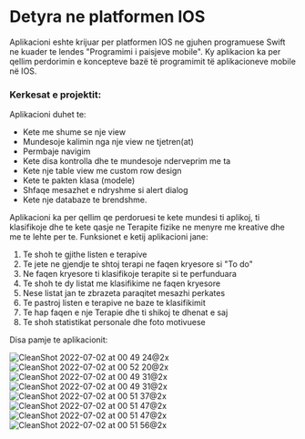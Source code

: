 # Detyra ne platformen IOS

Aplikacioni eshte krijuar per platformen IOS ne gjuhen programuese Swift ne kuader te lendes "Programimi i paisjeve mobile". Ky aplikacion ka per qellim perdorimin e koncepteve bazë të programimit të aplikacioneve mobile në IOS.


### Kerkesat e projektit:

Aplikacioni duhet te:
- Kete me shume se nje view
- Mundesoje kalimin nga nje view ne tjetren(at)
- Permbaje navigim
- Kete disa kontrolla dhe te mundesoje nderveprim me ta
- Kete nje table view me custom row design
- Kete te pakten klasa (modele)
- Shfaqe mesazhet e ndryshme si alert dialog
- Kete nje databaze te brendshme.

Aplikacioni ka per qellim qe perdoruesi te kete mundesi ti aplikoj, ti klasifikoje dhe te kete qasje ne Terapite fizike ne menyre me kreative dhe me te lehte per te. Funksionet e ketij aplikacioni jane:

1. Te shoh te gjithe listen e terapive 
2. Te jete ne gjendje te shtoj terapi ne faqen kryesore si "To do"
3. Ne faqen kryesore ti klasifikoje terapite si te perfunduara 
4. Te shoh te dy listat me klasifikime ne faqen kryesore
6. Nese listat jan te zbrazeta paraqitet mesazhi perkates
7. Te pastroj listen e terapive ne baze te klasifikimit
8. Te hap faqen e nje Terapie dhe ti shikoj te dhenat e saj 
9. Te shoh statistikat personale dhe foto motivuese 

Disa pamje te aplikacionit: 

![CleanShot 2022-07-02 at 00 49 24@2x](https://user-images.githubusercontent.com/57239861/177382213-96d1e6ee-7136-4572-9515-77b9e04d6023.png)
![CleanShot 2022-07-02 at 00 52 20@2x](https://user-images.githubusercontent.com/57239861/177382307-15829bed-c305-4a19-8d48-b2d23de0d51d.png)
![CleanShot 2022-07-02 at 00 49 31@2x](https://user-images.githubusercontent.com/57239861/177382311-2fef4f93-44c8-470f-992e-9a529ce19fa0.png)
![CleanShot 2022-07-02 at 00 49 31@2x](https://user-images.githubusercontent.com/57239861/177382374-48869415-1fce-4bad-8245-4a4ecee91a20.png)
![CleanShot 2022-07-02 at 00 51 37@2x](https://user-images.githubusercontent.com/57239861/177382519-faa8461e-2607-4c64-98a3-b944b43ef266.png)
![CleanShot 2022-07-02 at 00 51 47@2x](https://user-images.githubusercontent.com/57239861/177382559-b7ae9152-57b5-4119-a2e4-f04b738206d9.png)
![CleanShot 2022-07-02 at 00 51 47@2x](https://user-images.githubusercontent.com/57239861/177382580-692eba08-7b0a-4f9f-a170-86c312a3c6e4.png)
![CleanShot 2022-07-02 at 00 51 56@2x](https://user-images.githubusercontent.com/57239861/177382606-aad28109-7952-4e71-9904-5d5c9088d00e.png)















